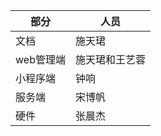 | 部分      | 人员           |
| --------- | -------------- |
| 文档      | 施天珺         |
| web管理端 | 施天珺和王艺蓉 |
| 小程序端  | 钟响           |
| 服务端    | 宋博帆         |
| 硬件      | 张晨杰         |




